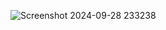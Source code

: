 ![Screenshot 2024-09-28 233238](https://github.com/user-attachments/assets/88b4ae9f-a54e-451d-b8cf-6532424106c7)
